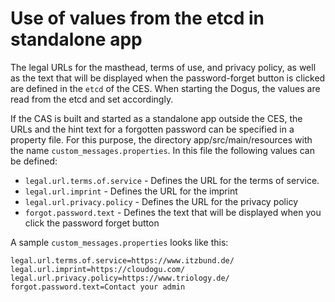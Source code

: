 # Use of values from the etcd in standalone app

The legal URLs for the masthead, terms of use, and privacy policy, as well as the text that will be
displayed when the password-forget button is clicked are defined in the `etcd` of the CES. When starting the
Dogus, the values are read from the etcd and set accordingly.

If the CAS is built and started as a standalone app outside the CES, the URLs and the hint text for a
forgotten password can be specified in a property file. For this purpose, the directory
app/src/main/resources with the name `custom_messages.properties`. In this
file the following values can be defined:

- `legal.url.terms.of.service` - Defines the URL for the terms of service.
- `legal.url.imprint` - Defines the URL for the imprint
- `legal.url.privacy.policy` - Defines the URL for the privacy policy
- `forgot.password.text` - Defines the text that will be displayed when you click the password forget button

A sample `custom_messages.properties` looks like this:
```
legal.url.terms.of.service=https://www.itzbund.de/
legal.url.imprint=https://cloudogu.com/
legal.url.privacy.policy=https://www.triology.de/
forgot.password.text=Contact your admin
```